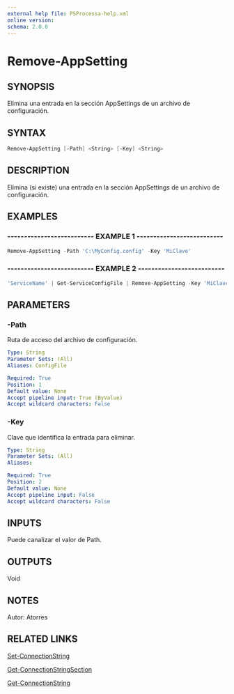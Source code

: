 ```yaml
---
external help file: PSProcessa-help.xml
online version: 
schema: 2.0.0
---
```


# Remove-AppSetting

## SYNOPSIS
Elimina  una entrada en la sección AppSettings de un archivo de configuración.

## SYNTAX

```powershell
Remove-AppSetting [-Path] <String> [-Key] <String>
```

## DESCRIPTION
Elimina (si existe) una entrada en la sección AppSettings de un archivo de configuración.

## EXAMPLES

### -------------------------- EXAMPLE 1 --------------------------
```powershell
Remove-AppSetting -Path 'C:\MyConfig.config' -Key 'MiClave'
```

### -------------------------- EXAMPLE 2 --------------------------
```powershell
'ServiceName' | Get-ServiceConfigFile | Remove-AppSetting -Key 'MiClave'
```

## PARAMETERS

### -Path
Ruta de acceso del archivo de configuración.

```yaml
Type: String
Parameter Sets: (All)
Aliases: ConfigFile

Required: True
Position: 1
Default value: None
Accept pipeline input: True (ByValue)
Accept wildcard characters: False
```

### -Key
Clave que identifica la entrada para eliminar.

```yaml
Type: String
Parameter Sets: (All)
Aliases: 

Required: True
Position: 2
Default value: None
Accept pipeline input: False
Accept wildcard characters: False
```

## INPUTS

Puede canalizar el valor de Path.

## OUTPUTS

Void

## NOTES
Autor: Atorres

## RELATED LINKS

[Set-ConnectionString](Set-ConnectionString.md)

[Get-ConnectionStringSection](Get-ConnectionStringSection.md)

[Get-ConnectionString](Get-ConnectionString.md)

